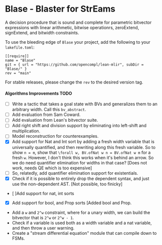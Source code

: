 # Blase - **Blas**ter for **S**tr**E**ams

A decision procedure that is sound and complete for parametric bitvector expressions
with linear arithmetic, bitwise operationrs, zeroExtend, signExtend, and bitwidth constraints.

To use the bleeding edge of `Blase` your project, add the following to your `lakefile.toml`:

```
[[require]]
name = "Blase"
git = { url = "https://github.com/opencompl/lean-mlir", subDir = "Blase/" }
rev = "main"
```

For stable releases, please change the `rev` to the desired version tag.

#### Algorithms Improvements TODO

- [ ] Write a tactic that takes a goal state with BVs and generalizes them to an arbitrary width. 
      Call this `bv_abstract`.
- [ ] Add evaluation from Sam Coward.
- [ ] Add evaluation from Lean's bitvector suite.
- [ ] Add right shift and division support by eliminating into left-shift and multiplication.
- [ ] Model reconstruction for counterexamples.
- [x] Add support for Nat and Int sort by adding a fresh width variable that is universally quantified, and then rewriting along this fresh variable.
So to show `n = m`, show that `\forall w, BV.ofNat w n = BV.ofNat w m` for a fresh `w`. However, I don't think this works when it's behind an arrow. So we do need quantifier elimination for widths in that case? [Does not work, needs QE which is too expensive]
- [ ] So, relatedly, add quantifier elimination support for existentials.
- [x] Check if it is possible to entirely drop the dependent syntax, and just use the
  non-dependent AST. [Not possible, too finicky]
- [ ]Add support for nat, int sorts
- [x] Add support for bool, and Prop sorts [Added bool and Prop.
- Add a `w` and `2^w` constraint, where for a unary width, we can build the bitvector that is `2^w` or `2^w - 1`.
- Check if a variable is used both as a width variable and a nat variable, and then throw a user warning.
- Create a "stream differential equation" module that can compile down to FSMs.
